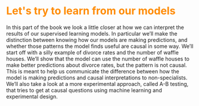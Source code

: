# <font color="darkorange">Let's try to learn from our models</font>

In this part of the book we look a little closer at how we can interpret the results of our supervised learning models. In particular we’ll make the distinction between knowing how our models are making predictions, and whether those patterns the model finds useful are causal in some way. We’ll start off with a silly example of divorce rates and the number of waffle houses. We’ll show that the model can use the number of waffle houses to make better predictions about divorce rates, but the pattern is not causal. This is meant to help us communicate the difference between how the model is making predictions and causal interpretations to non-specialists. We’ll also take a look at a more experimental approach, called A-B testing, that tries to get at causal questions using machine learning and experimental design. 